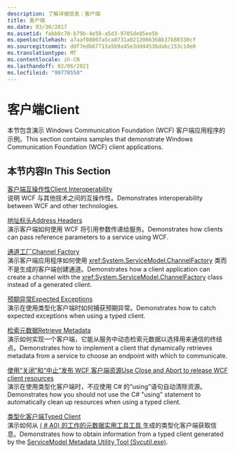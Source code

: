 ```yaml
---
description: 了解详细信息：客户端
title: 客户端
ms.date: 03/30/2017
ms.assetid: fabb0c70-b79b-4e58-a5d3-9705de85ee5b
ms.openlocfilehash: a7aaf08007a5ca0731a0212066368b37b80330cf
ms.sourcegitcommit: ddf7edb67715a5b9a45e3dd44536dabc153c1de0
ms.translationtype: MT
ms.contentlocale: zh-CN
ms.lasthandoff: 02/06/2021
ms.locfileid: "99778550"
---
```

# <a name="client"></a><span data-ttu-id="608b1-103">客户端</span><span class="sxs-lookup"><span data-stu-id="608b1-103">Client</span></span>

<span data-ttu-id="608b1-104">本节包含演示 Windows Communication Foundation (WCF) 客户端应用程序的示例。</span><span class="sxs-lookup"><span data-stu-id="608b1-104">This section contains samples that demonstrate Windows Communication Foundation (WCF) client applications.</span></span>  
  
## <a name="in-this-section"></a><span data-ttu-id="608b1-105">本节内容</span><span class="sxs-lookup"><span data-stu-id="608b1-105">In This Section</span></span>  

 [<span data-ttu-id="608b1-106">客户端互操作性</span><span class="sxs-lookup"><span data-stu-id="608b1-106">Client Interoperability</span></span>](client-interoperability.md)  
 <span data-ttu-id="608b1-107">说明 WCF 与其他技术之间的互操作性。</span><span class="sxs-lookup"><span data-stu-id="608b1-107">Demonstrates interoperability between WCF and other technologies.</span></span>  
  
 [<span data-ttu-id="608b1-108">地址标头</span><span class="sxs-lookup"><span data-stu-id="608b1-108">Address Headers</span></span>](address-headers.md)  
 <span data-ttu-id="608b1-109">演示客户端如何使用 WCF 将引用参数传递给服务。</span><span class="sxs-lookup"><span data-stu-id="608b1-109">Demonstrates how clients can pass reference parameters to a service using WCF.</span></span>  
  
 [<span data-ttu-id="608b1-110">通道工厂</span><span class="sxs-lookup"><span data-stu-id="608b1-110">Channel Factory</span></span>](channel-factory.md)  
 <span data-ttu-id="608b1-111">演示客户端应用程序如何使用 <xref:System.ServiceModel.ChannelFactory> 类而不是生成的客户端创建通道。</span><span class="sxs-lookup"><span data-stu-id="608b1-111">Demonstrates how a client application can create a channel with the <xref:System.ServiceModel.ChannelFactory> class instead of a generated client.</span></span>  
  
 [<span data-ttu-id="608b1-112">预期异常</span><span class="sxs-lookup"><span data-stu-id="608b1-112">Expected Exceptions</span></span>](expected-exceptions.md)  
 <span data-ttu-id="608b1-113">演示在使用类型化客户端时如何捕获预期异常。</span><span class="sxs-lookup"><span data-stu-id="608b1-113">Demonstrates how to catch expected exceptions when using a typed client.</span></span>  
  
 [<span data-ttu-id="608b1-114">检索元数据</span><span class="sxs-lookup"><span data-stu-id="608b1-114">Retrieve Metadata</span></span>](retrieve-metadata.md)  
 <span data-ttu-id="608b1-115">演示如何实现一个客户端，它能从服务中动态检索元数据以选择用来通信的终结点。</span><span class="sxs-lookup"><span data-stu-id="608b1-115">Demonstrates how to implement a client that dynamically retrieves metadata from a service to choose an endpoint with which to communicate.</span></span>  
  
 [<span data-ttu-id="608b1-116">使用“关闭”和“中止”发布 WCF 客户端资源</span><span class="sxs-lookup"><span data-stu-id="608b1-116">Use Close and Abort to release WCF client resources</span></span>](use-close-abort-release-wcf-client-resources.md)  
 <span data-ttu-id="608b1-117">演示在使用类型化客户端时，不应使用 C# 的“using”语句自动清除资源。</span><span class="sxs-lookup"><span data-stu-id="608b1-117">Demonstrates how you should not use the C# "using" statement to automatically clean up resources when using a typed client.</span></span>  
  
 [<span data-ttu-id="608b1-118">类型化客户端</span><span class="sxs-lookup"><span data-stu-id="608b1-118">Typed Client</span></span>](typed-client.md)  
 <span data-ttu-id="608b1-119">演示如何从 [ ( # A0) 的工作的元数据实用工具工具 ](../servicemodel-metadata-utility-tool-svcutil-exe.md)生成的类型化客户端获取信息。</span><span class="sxs-lookup"><span data-stu-id="608b1-119">Demonstrates how to obtain information from a typed client generated by the [ServiceModel Metadata Utility Tool (Svcutil.exe)](../servicemodel-metadata-utility-tool-svcutil-exe.md).</span></span>
